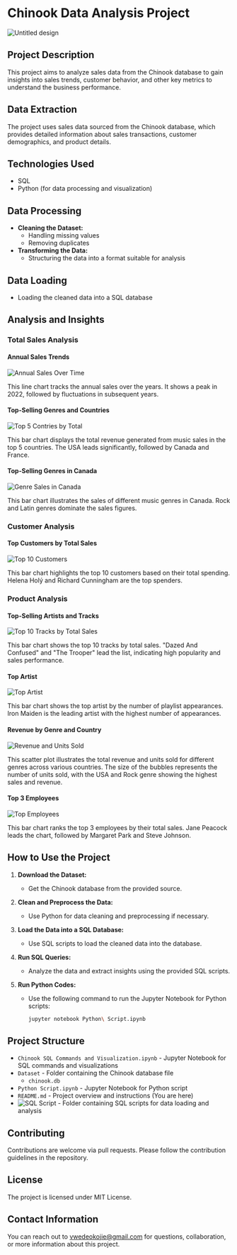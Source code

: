 # Chinook Data Analysis Project

![Untitled design](https://github.com/VwedeOkojie/Chinook/assets/161823174/f3e4db09-0ad4-4ea0-9441-4aba52f6a2f1)


## Project Description

This project aims to analyze sales data from the Chinook database to gain insights into sales trends, customer behavior, and other key metrics to understand the business performance.

## Data Extraction

The project uses sales data sourced from the Chinook database, which provides detailed information about sales transactions, customer demographics, and product details.

## Technologies Used

- SQL
- Python (for data processing and visualization)

## Data Processing

- **Cleaning the Dataset:**
  - Handling missing values
  - Removing duplicates
- **Transforming the Data:**
  - Structuring the data into a format suitable for analysis

## Data Loading

- Loading the cleaned data into a SQL database

## Analysis and Insights

### Total Sales Analysis

#### Annual Sales Trends
![Annual Sales Over Time](https://github.com/VwedeOkojie/Chinook/assets/161823174/eabf0296-0a53-4af3-9a41-91683cdf54e1)


This line chart tracks the annual sales over the years. It shows a peak in 2022, followed by fluctuations in subsequent years.

#### Top-Selling Genres and Countries
![Top 5 Contries by Total](https://github.com/VwedeOkojie/Chinook/assets/161823174/67a402f0-4d40-442b-a2e2-635239f050c3)


This bar chart displays the total revenue generated from music sales in the top 5 countries. The USA leads significantly, followed by Canada and France.

#### Top-Selling Genres in Canada
![Genre Sales in Canada](https://github.com/VwedeOkojie/Chinook/assets/161823174/8b1244d9-bcbd-4b60-9767-4a23c6ab3626)


This bar chart illustrates the sales of different music genres in Canada. Rock and Latin genres dominate the sales figures.

### Customer Analysis

#### Top Customers by Total Sales
![Top 10 Customers](https://github.com/VwedeOkojie/Chinook/assets/161823174/66c211ea-f743-4a8b-b2a8-fc5f80460356)


This bar chart highlights the top 10 customers based on their total spending. Helena Holý and Richard Cunningham are the top spenders.

### Product Analysis

#### Top-Selling Artists and Tracks
![Top 10 Tracks by Total Sales](https://github.com/VwedeOkojie/Chinook/assets/161823174/97fd7050-553c-48d8-9eb5-4dbaa08c1f3e)


This bar chart shows the top 10 tracks by total sales. "Dazed And Confused" and "The Trooper" lead the list, indicating high popularity and sales performance.

#### Top Artist
![Top Artist](https://github.com/VwedeOkojie/Chinook/assets/161823174/48f70283-43af-4771-baeb-9818b0af807c)


This bar chart shows the top artist by the number of playlist appearances. Iron Maiden is the leading artist with the highest number of appearances.

#### Revenue by Genre and Country
![Revenue and Units Sold](https://github.com/VwedeOkojie/Chinook/assets/161823174/9e7faf2e-2ba6-40c6-9b03-924a48892f6b)


This scatter plot illustrates the total revenue and units sold for different genres across various countries. The size of the bubbles represents the number of units sold, with the USA and Rock genre showing the highest sales and revenue.

#### Top 3 Employees
![Top Employees](https://github.com/VwedeOkojie/Chinook/assets/161823174/d5115632-7ae0-42e1-9b9e-1e3ef06cef94)


This bar chart ranks the top 3 employees by their total sales. Jane Peacock leads the chart, followed by Margaret Park and Steve Johnson.


## How to Use the Project

1. **Download the Dataset:**
   - Get the Chinook database from the provided source.
   
2. **Clean and Preprocess the Data:**
   - Use Python for data cleaning and preprocessing if necessary.
   
3. **Load the Data into a SQL Database:**
   - Use SQL scripts to load the cleaned data into the database.
   
4. **Run SQL Queries:**
   - Analyze the data and extract insights using the provided SQL scripts.

5. **Run Python Codes:**
   - Use the following command to run the Jupyter Notebook for Python scripts:
     ```sh
     jupyter notebook Python\ Script.ipynb
     ```

## Project Structure

- `Chinook SQL Commands and Visualization.ipynb` - Jupyter Notebook for SQL commands and visualizations
- `Dataset` - Folder containing the Chinook database file
  - `chinook.db`
- `Python Script.ipynb` - Jupyter Notebook for Python script
- `README.md` - Project overview and instructions (You are here)
- ![SQL Script](https://github.com/VwedeOkojie/Chinook/blob/be10354b39abd411633bfaa284b4169d47aa1318/SQL%20Script) - Folder containing SQL scripts for data loading and analysis

## Contributing

Contributions are welcome via pull requests. Please follow the contribution guidelines in the repository.

## License

The project is licensed under MIT License.

## Contact Information

You can reach out to [vwedeokojie@gmail.com](mailto:vwedeokojie@gmail.com) for questions, collaboration, or more information about this project.
